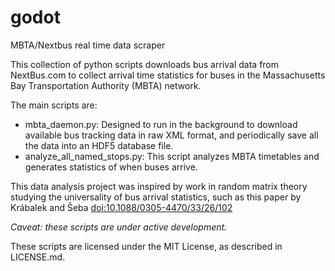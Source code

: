 godot
=====

MBTA/Nextbus real time data scraper

This collection of python scripts downloads bus arrival data from NextBus.com to collect arrival time statistics for buses in the Massachusetts Bay Transportation Authority (MBTA) network.

The main scripts are:

- mbta_daemon.py: Designed to run in the background to download available bus tracking data in raw XML format, and periodically save all the data into an HDF5 database file.
- analyze_all_named_stops.py: This script analyzes MBTA timetables and generates statistics of when buses arrive.

This data analysis project was inspired by work in random matrix theory studying the universality of bus arrival statistics, such as this paper by Krábalek and Šeba [doi:10.1088/0305-4470/33/26/102][ks00]

[ks00]: http://iopscience.iop.org/0305-4470/33/26/102/ "The statistical properties of the city transport in Cuernavaca (Mexico) and random matrix ensembles"

*Caveat: these scripts are under active development.*

These scripts are licensed under the MIT License, as described in LICENSE.md.

